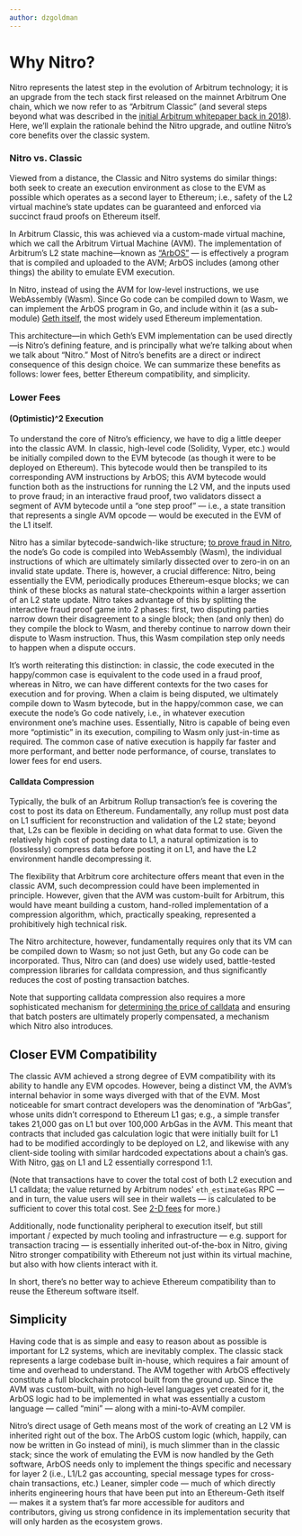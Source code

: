```yaml
---
author: dzgoldman
---
```


# Why Nitro?

Nitro represents the latest step in the evolution of Arbitrum technology; it is an upgrade from the tech stack first released on the mainnet Arbitrum One chain, which we now refer to as “Arbitrum Classic” (and several steps beyond what was described in the [initial Arbitrum whitepaper back in 2018](https://www.usenix.org/system/files/conference/usenixsecurity18/sec18-kalodner.pdf)). Here, we’ll explain the rationale behind the Nitro upgrade, and outline Nitro’s core benefits over the classic system.

### Nitro vs. Classic

Viewed from a distance, the Classic and Nitro systems do similar things: both seek to create an execution environment as close to the EVM as possible which operates as a second layer to Ethereum; i.e., safety of the L2 virtual machine’s state updates can be guaranteed and enforced via succinct fraud proofs on Ethereum itself.

In Arbitrum Classic, this was achieved via a custom-made virtual machine, which we call the Arbitrum Virtual Machine (AVM). The implementation of Arbitrum’s L2 state machine—known as [“ArbOS”](/how-arbitrum-works/arbos/introduction.md) — is effectively a program that is compiled and uploaded to the AVM; ArbOS includes (among other things) the ability to emulate EVM execution.

In Nitro, instead of using the AVM for low-level instructions, we use WebAssembly (Wasm). Since Go code can be compiled down to Wasm, we can implement the ArbOS program in Go, and include within it (as a sub-module) [Geth itself](/how-arbitrum-works/arbos/geth.md), the most widely used Ethereum implementation.

This architecture—in which Geth’s EVM implementation can be used directly—is Nitro’s defining feature, and is principally what we’re talking about when we talk about “Nitro.” Most of Nitro’s benefits are a direct or indirect consequence of this design choice. We can summarize these benefits as follows: lower fees, better Ethereum compatibility, and simplicity.

### Lower Fees

#### (Optimistic)^2 Execution

To understand the core of Nitro’s efficiency, we have to dig a little deeper into the classic AVM. In classic, high-level code (Solidity, Vyper, etc.) would be initially compiled down to the EVM bytecode (as though it were to be deployed on Ethereum). This bytecode would then be transpiled to its corresponding AVM instructions by ArbOS; this AVM bytecode would function both as the instructions for running the L2 VM, and the inputs used to prove fraud; in an interactive fraud proof, two validators dissect a segment of AVM bytecode until a “one step proof” — i.e., a state transition that represents a single AVM opcode — would be executed in the EVM of the L1 itself.

Nitro has a similar bytecode-sandwich-like structure; [to prove fraud in Nitro](/how-arbitrum-works/fraud-proofs/challenge-manager.mdx), the node’s Go code is compiled into WebAssembly (Wasm), the individual instructions of which are ultimately similarly dissected over to zero-in on an invalid state update. There is, however, a crucial difference: Nitro, being essentially the EVM, periodically produces Ethereum-esque blocks; we can think of these blocks as natural state-checkpoints within a larger assertion of an L2 state update. Nitro takes advantage of this by splitting the interactive fraud proof game into 2 phases: first, two disputing parties narrow down their disagreement to a single block; then (and only then) do they compile the block to Wasm, and thereby continue to narrow down their dispute to Wasm instruction. Thus, this Wasm compilation step only needs to happen when a dispute occurs.

It’s worth reiterating this distinction: in classic, the code executed in the happy/common case is equivalent to the code used in a fraud proof, whereas in Nitro, we can have different contexts for the two cases for execution and for proving. When a claim is being disputed, we ultimately compile down to Wasm bytecode, but in the happy/common case, we can execute the node’s Go code natively, i.e., in whatever execution environment one’s machine uses. Essentially, Nitro is capable of being even more “optimistic” in its execution, compiling to Wasm only just-in-time as required. The common case of native execution is happily far faster and more performant, and better node performance, of course, translates to lower fees for end users.

#### Calldata Compression

Typically, the bulk of an Arbitrum Rollup transaction’s fee is covering the cost to post its data on Ethereum. Fundamentally, any rollup must post data on L1 sufficient for reconstruction and validation of the L2 state; beyond that, L2s can be flexible in deciding on what data format to use. Given the relatively high cost of posting data to L1, a natural optimization is to (losslessly) compress data before posting it on L1, and have the L2 environment handle decompressing it.

The flexibility that Arbitrum core architecture offers meant that even in the classic AVM, such decompression could have been implemented in principle. However, given that the AVM was custom-built for Arbitrum, this would have meant building a custom, hand-rolled implementation of a compression algorithm, which, practically speaking, represented a prohibitively high technical risk.

The Nitro architecture, however, fundamentally requires only that its VM can be compiled down to Wasm; so not just Geth, but any Go code can be incorporated. Thus, Nitro can (and does) use widely used, battle-tested compression libraries for calldata compression, and thus significantly reduces the cost of posting transaction batches.

Note that supporting calldata compression also requires a more sophisticated mechanism for [determining the price of calldata](/how-arbitrum-works/l1-gas-pricing.md) and ensuring that batch posters are ultimately properly compensated, a mechanism which Nitro also introduces.

## Closer EVM Compatibility

The classic AVM achieved a strong degree of EVM compatibility with its ability to handle any EVM opcodes. However, being a distinct VM, the AVM’s internal behavior in some ways diverged with that of the EVM. Most noticeable for smart contract developers was the denomination of “ArbGas”, whose units didn’t correspond to Ethereum L1 gas; e.g., a simple transfer takes 21,000 gas on L1 but over 100,000 ArbGas in the AVM. This meant that contracts that included gas calculation logic that were initially built for L1 had to be modified accordingly to be deployed on L2, and likewise with any client-side tooling with similar hardcoded expectations about a chain’s gas. With Nitro, [gas](/how-arbitrum-works/gas-fees.md) on L1 and L2 essentially correspond 1:1.

(Note that transactions have to cover the total cost of both L2 execution and L1 calldata; the value returned by Arbitrum nodes' `eth_estimateGas` RPC — and in turn, the value users will see in their wallets — is calculated to be sufficient to cover this total cost. See [2-D fees](https://medium.com/offchainlabs/understanding-arbitrum-2-dimensional-fees-fd1d582596c9) for more.)

Additionally, node functionality peripheral to execution itself, but still important / expected by much tooling and infrastructure — e.g. support for transaction tracing — is essentially inherited out-of-the-box in Nitro, giving Nitro stronger compatibility with Ethereum not just within its virtual machine, but also with how clients interact with it.

In short, there’s no better way to achieve Ethereum compatibility than to reuse the Ethereum software itself.

## Simplicity

Having code that is as simple and easy to reason about as possible is important for L2 systems, which are inevitably complex. The classic stack represents a large codebase built in-house, which requires a fair amount of time and overhead to understand. The AVM together with ArbOS effectively constitute a full blockchain protocol built from the ground up. Since the AVM was custom-built, with no high-level languages yet created for it, the ArbOS logic had to be implemented in what was essentially a custom language — called “mini” — along with a mini-to-AVM compiler.

Nitro’s direct usage of Geth means most of the work of creating an L2 VM is inherited right out of the box. The ArbOS custom logic (which, happily, can now be written in Go instead of mini), is much slimmer than in the classic stack; since the work of emulating the EVM is now handled by the Geth software, ArbOS needs only to implement the things specific and necessary for layer 2 (i.e., L1/L2 gas accounting, special message types for cross-chain transactions, etc.) Leaner, simpler code — much of which directly inherits engineering hours that have been put into an Ethereum-Geth itself — makes it a system that’s far more accessible for auditors and contributors, giving us strong confidence in its implementation security that will only harden as the ecosystem grows.
